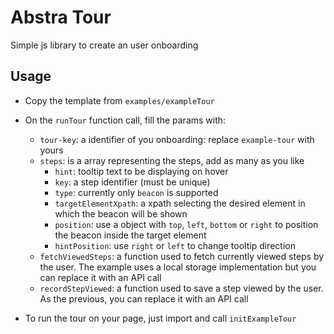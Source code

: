 # Abstra Tour

Simple js library to create an user onboarding 

## Usage

- Copy the template from `examples/exampleTour` 

- On the `runTour` function call, fill the params with:
  - `tour-key`: a identifier of you onboarding: replace `example-tour` with yours
  - `steps`: is a array representing the steps, add as many as you like
    - `hint`: tooltip text to be displaying on hover
    - `key`: a step identifier (must be unique)
    - `type`: currently only `beacon` is supported
    - `targetElementXpath`: a xpath selecting the desired element in which the beacon will be shown
    - `position`: use a object with `top`, `left`, `bottom` or `right` to position the beacon inside the target element
    - `hintPosition`: use `right` or `left` to change tooltip direction
  - `fetchViewedSteps`: a function used to fetch currently viewed steps by the user. The example uses a local storage implementation but you can replace it with an API call
  - `recordStepViewed`: a function used to save a step viewed by the user. As the previous, you can replace it with an API call

- To run the tour on your page, just import and call `initExampleTour`
